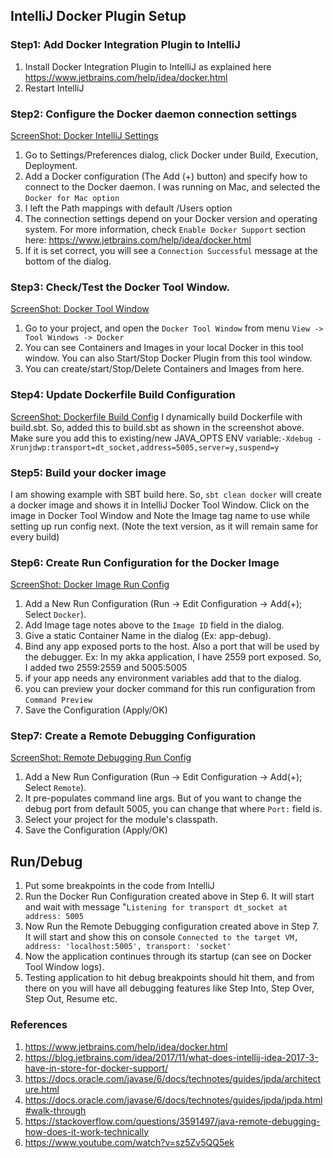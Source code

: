 ## IntelliJ Docker Plugin Setup

### Step1: Add Docker Integration Plugin to IntelliJ
1. Install Docker Integration Plugin to IntelliJ as explained here https://www.jetbrains.com/help/idea/docker.html
2. Restart IntelliJ

### Step2: Configure the Docker daemon connection settings
[ScreenShot: Docker IntelliJ Settings](./IntelliJPrefsDocker.png) 
1. Go to Settings/Preferences dialog, click Docker under Build, Execution, Deployment.
2. Add a Docker configuration (The Add (+) button) and specify how to connect to the Docker daemon. I was running on Mac, and selected the `Docker for Mac option`
3. I left the Path mappings with default /Users option
4. The connection settings depend on your Docker version and operating system. For more information, check `Enable Docker Support` section here: https://www.jetbrains.com/help/idea/docker.html
5. If it is set correct, you will see a `Connection Successful` message at the bottom of the dialog.

### Step3: Check/Test the Docker Tool Window.
[ScreenShot: Docker Tool Window](./DTW.png)
1. Go to your project, and open the `Docker Tool Window` from menu `View -> Tool Windows -> Docker`
2. You can see Containers and Images in your local Docker in this tool window. You can also Start/Stop Docker Plugin from this tool window. 
3. You can create/start/Stop/Delete Containers and Images from here.

### Step4: Update Dockerfile Build Configuration
[ScreenShot: Dockerfile Build Config](./buildsbt.png)
I dynamically build Dockerfile with build.sbt. So, added this to  build.sbt as shown in the screenshot above. 
Make sure you add this to existing/new JAVA_OPTS ENV variable:`-Xdebug -Xrunjdwp:transport=dt_socket,address=5005,server=y,suspend=y`


### Step5: Build your docker image
I am showing example with SBT build here. So, `sbt clean docker` will create a docker image and shows it in IntelliJ Docker Tool Window. Click on the image in Docker Tool Window and  Note the Image tag name to use while setting up run config next. (Note the text version, as it will remain same for every build)

### Step6: Create Run Configuration for the Docker Image 
[ScreenShot: Docker Image Run Config](./DockerRunConfig.png)
1. Add a New Run Configuration (Run -> Edit Configuration -> Add(+); Select `Docker`).
2. Add Image tage notes above to the `Image ID` field in the dialog.
3. Give a static Container Name in the dialog (Ex: app-debug). 
4. Bind any app exposed ports to the host. Also a port that will be used by the debugger. Ex: In my akka application, I have 2559 port exposed. So, I added two 2559:2559 and 5005:5005
5. if your app needs any environment variables add that to the dialog. 
6. you can preview your docker command for this run configuration from `Command Preview`
7. Save the Configuration (Apply/OK)
 
### Step7: Create a Remote Debugging Configuration
 [ScreenShot: Remote Debugging Run Config](./remoteDebug.png)
1. Add a New Run Configuration (Run -> Edit Configuration -> Add(+); Select `Remote`).
2. It pre-populates command line args. But of you want to change the debug port from default 5005, you can change that where `Port:`  field is.
3. Select your project for the module's classpath.
4. Save the Configuration (Apply/OK)

## Run/Debug
1. Put some breakpoints in the code from IntelliJ
2. Run the Docker Run Configuration created above in Step 6. It will start and wait with message "`Listening for transport dt_socket at address: 5005`
3. Now Run the Remote Debugging configuration created above in Step 7. It will start and show this on console `Connected to the target VM, address: 'localhost:5005', transport: 'socket'`
4. Now the application continues through its startup (can see on Docker Tool Window logs). 
5. Testing application to hit debug breakpoints should hit them, and from there on you will have all debugging features like Step Into, Step Over, Step Out, Resume etc.


### References
1. https://www.jetbrains.com/help/idea/docker.html
2. https://blog.jetbrains.com/idea/2017/11/what-does-intellij-idea-2017-3-have-in-store-for-docker-support/
3. https://docs.oracle.com/javase/6/docs/technotes/guides/jpda/architecture.html
4. https://docs.oracle.com/javase/6/docs/technotes/guides/jpda/jpda.html#walk-through
5. https://stackoverflow.com/questions/3591497/java-remote-debugging-how-does-it-work-technically
6. https://www.youtube.com/watch?v=sz5Zv5QQ5ek




